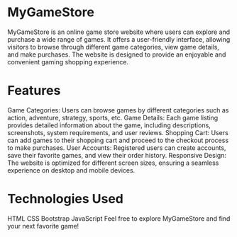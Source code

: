 # MyGameStore
MyGameStore is an online game store website where users can explore and purchase a wide range of games. It offers a user-friendly interface, allowing visitors to browse through different game categories, view game details, and make purchases. The website is designed to provide an enjoyable and convenient gaming shopping experience.

# Features
Game Categories: Users can browse games by different categories such as action, adventure, strategy, sports, etc.
Game Details: Each game listing provides detailed information about the game, including descriptions, screenshots, system requirements, and user reviews.
Shopping Cart: Users can add games to their shopping cart and proceed to the checkout process to make purchases.
User Accounts: Registered users can create accounts, save their favorite games, and view their order history.
Responsive Design: The website is optimized for different screen sizes, ensuring a seamless experience on desktop and mobile devices.

# Technologies Used
HTML
CSS
Bootstrap
JavaScript
Feel free to explore MyGameStore and find your next favorite game!

